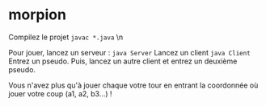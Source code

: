 # morpion
Compilez le projet `javac *.java` \n

Pour jouer, lancez un serveur :
    `java Server`
Lancez un client
    `java Client`
Entrez un pseudo. Puis, lancez un autre client et entrez un deuxième pseudo.

Vous n'avez plus qu'à jouer chaque votre tour en entrant la coordonnée où jouer votre coup (a1, a2, b3...) !